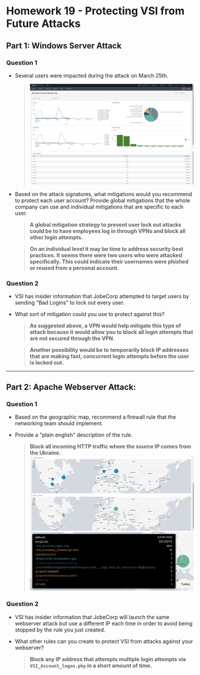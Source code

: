 # Homework 19 - Protecting VSI from Future Attacks

## Part 1: Windows Server Attack

### Question 1

  - Several users were impacted during the attack on March 25th.
 
    > ![](./images/windows01.png)
    > ![](./images/windows02.png)

  - Based on the attack signatures, what mitigations would you recommend to protect each user account? Provide global mitigations that the whole company can use and individual mitigations that are specific to each user.

    > **A global mitigation strategy to prevent user lock out attacks could be to have employees log in through VPNs and block all other login attempts.** 

    > **On an individual level it may be time to address security best practices. It seems there were two users who were attacked specifically. This could  indicate their usernames were phished or reused from a personal account.**

### Question 2

  - VSI has insider information that JobeCorp attempted to target users by sending "Bad Logins" to lock out every user.

  - What sort of mitigation could you use to protect against this?

    > **As suggested above, a VPN would help mitigate this type of attack because it would allow you to block all login attempts that are not secured through the VPN.**

    > **Another possibility would be to temporarily block IP addresses that are making fast, concurrent login attempts before the user is locked out.**

---

## Part 2: Apache Webserver Attack:

### Question 1

  - Based on the geographic map, recommend a firewall rule that the networking team should implement.

  - Provide a "plain english" description of the rule.
   
    > **Block all incoming HTTP traffic where the source IP comes from the Ukraine.**
    > ![](./images/apache01.png)
    > ![](./images/apache02.png)

### Question 2

  - VSI has insider information that JobeCorp will launch the same webserver attack but use a different IP each time in order to avoid being stopped by the rule you just created.

  - What other rules can you create to protect VSI from attacks against your webserver?

    > **Block any IP address that attempts multiple login attempts via `VSI_Account_logon.php` in a short amount of time.**